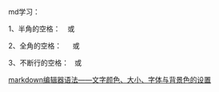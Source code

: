 md学习：

1、半角的空格：
&ensp; 或 &#8194;

2、全角的空格：
&emsp; 或 &#8195;

3、不断行的空格：
&nbsp; 或 &#160;

[markdown编辑器语法——文字颜色、大小、字体与背景色的设置](https://blog.csdn.net/manjianchao/article/details/53668280)

